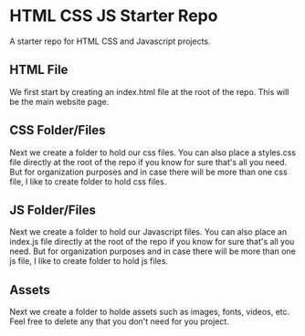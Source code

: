 # HTML CSS JS Starter Repo

A starter repo for HTML CSS and Javascript projects.

## HTML File

We first start by creating an index.html file at the root of the repo. This will be the main website page.

## CSS Folder/Files

Next we create a folder to hold our css files. You can also place a styles.css file directly at the root of the repo if you know for sure that's all you need. But for organization purposes and in case there will be more than one css file, I like to create folder to hold css files.

## JS Folder/Files

Next we create a folder to hold our Javascript files. You can also place an index.js file directly at the root of the repo if you know for sure that's all you need. But for organization purposes and in case there will be more than one js file, I like to create folder to hold js files.

## Assets

Next we create a folder to holde assets such as images, fonts, videos, etc. Feel free to delete any that you don't need for you project.
